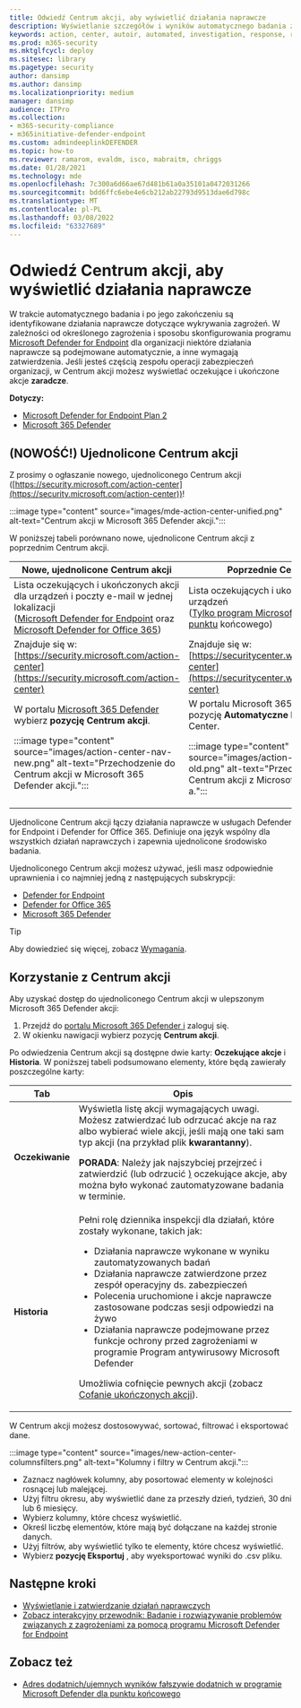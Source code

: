 ```yaml
---
title: Odwiedź Centrum akcji, aby wyświetlić działania naprawcze
description: Wyświetlanie szczegółów i wyników automatycznego badania za pomocą Centrum akcji
keywords: action, center, autoir, automated, investigation, response, remediation
ms.prod: m365-security
ms.mktglfcycl: deploy
ms.sitesec: library
ms.pagetype: security
author: dansimp
ms.author: dansimp
ms.localizationpriority: medium
manager: dansimp
audience: ITPro
ms.collection:
- m365-security-compliance
- m365initiative-defender-endpoint
ms.custom: admindeeplinkDEFENDER
ms.topic: how-to
ms.reviewer: ramarom, evaldm, isco, mabraitm, chriggs
ms.date: 01/28/2021
ms.technology: mde
ms.openlocfilehash: 7c300a6d66ae67d481b61a0a35101a0472031266
ms.sourcegitcommit: bdd6ffc6ebe4e6cb212ab22793d9513dae6d798c
ms.translationtype: MT
ms.contentlocale: pl-PL
ms.lasthandoff: 03/08/2022
ms.locfileid: "63327689"
---
```

# <a name="visit-the-action-center-to-see-remediation-actions"></a>Odwiedź Centrum akcji, aby wyświetlić działania naprawcze

W trakcie automatycznego badania i po jego zakończeniu są identyfikowane działania naprawcze dotyczące wykrywania zagrożeń. W zależności od określonego zagrożenia i sposobu skonfigurowania programu [Microsoft Defender for Endpoint](/windows/security/threat-protection) dla organizacji niektóre działania naprawcze są podejmowane automatycznie, a inne wymagają zatwierdzenia. Jeśli jesteś częścią zespołu operacji zabezpieczeń organizacji, w Centrum akcji możesz wyświetlać oczekujące i ukończone akcje [](manage-auto-investigation.md#remediation-actions) **zaradcze**.


**Dotyczy:**
- [Microsoft Defender for Endpoint Plan 2](https://go.microsoft.com/fwlink/p/?linkid=2154037)
- [Microsoft 365 Defender](https://go.microsoft.com/fwlink/?linkid=2118804)

## <a name="new-a-unified-action-center"></a>(NOWOŚĆ!) Ujednolicone Centrum akcji


Z prosimy o ogłaszanie nowego, ujednoliconego Centrum akcji ([https://security.microsoft.com/action-center](https://security.microsoft.com/action-center))!

:::image type="content" source="images/mde-action-center-unified.png" alt-text="Centrum akcji w Microsoft 365 Defender akcji.":::

W poniższej tabeli porównano nowe, ujednolicone Centrum akcji z poprzednim Centrum akcji.

|Nowe, ujednolicone Centrum akcji  |Poprzednie Centrum akcji  |
|---------|---------|
|Lista oczekujących i ukończonych akcji dla urządzeń i poczty e-mail w jednej lokalizacji <br/>([Microsoft Defender for Endpoint](microsoft-defender-endpoint.md) oraz [Microsoft Defender for Office 365](/microsoft-365/security/office-365-security/office-365-atp))|Lista oczekujących i ukończonych akcji dla urządzeń <br/> ([Tylko program Microsoft Defender dla punktu](microsoft-defender-endpoint.md) końcowego)   |
|Znajduje się w:<br/>[https://security.microsoft.com/action-center](https://security.microsoft.com/action-center)         |Znajduje się w:<br/>[https://securitycenter.windows.com/action-center](https://securitycenter.windows.com/action-center)     |
| W portalu <a href="https://go.microsoft.com/fwlink/p/?linkid=2077139" target="_blank">Microsoft 365 Defender</a> wybierz **pozycję Centrum akcji**. <p>:::image type="content" source="images/action-center-nav-new.png" alt-text="Przechodzenie do Centrum akcji w Microsoft 365 Defender akcji."::: | W portalu Microsoft 365 Defender wybierz pozycję **Automatyczne** **badaniaAction** >  Center. <p>:::image type="content" source="images/action-center-nav-old.png" alt-text="Przechodzenie do Centrum akcji z Microsoft 365 Defender a.":::  |

Ujednolicone Centrum akcji łączy działania naprawcze w usługach Defender for Endpoint i Defender for Office 365. Definiuje ona język wspólny dla wszystkich działań naprawczych i zapewnia ujednolicone środowisko badania.

Ujednoliconego Centrum akcji możesz używać, jeśli masz odpowiednie uprawnienia i co najmniej jedną z następujących subskrypcji:

- [Defender for Endpoint](microsoft-defender-endpoint.md)
- [Defender for Office 365](/microsoft-365/security/office-365-security/office-365-atp)
- [Microsoft 365 Defender](/microsoft-365/security/mtp/microsoft-threat-protection)

> [!TIP]
> Aby dowiedzieć się więcej, zobacz [Wymagania](/microsoft-365/security/mtp/prerequisites).

## <a name="using-the-action-center"></a>Korzystanie z Centrum akcji

Aby uzyskać dostęp do ujednoliconego Centrum akcji w ulepszonym Microsoft 365 Defender akcji:

1. Przejdź do <a href="https://go.microsoft.com/fwlink/p/?linkid=2077139" target="_blank">portalu Microsoft 365 Defender i</a> zaloguj się.
2. W okienku nawigacji wybierz pozycję **Centrum akcji**.

Po odwiedzenia Centrum akcji są dostępne dwie karty: **Oczekujące akcje** i **Historia**. W poniższej tabeli podsumowano elementy, które będą zawierały poszczególne karty:

|Tab|Opis|
|---|---|
|**Oczekiwanie**|Wyświetla listę akcji wymagających uwagi. Możesz zatwierdzać lub odrzucać akcje na raz albo wybierać wiele akcji, jeśli mają one taki sam typ akcji (na przykład plik **kwarantanny**). <p> **PORADA**: Należy jak najszybciej przejrzeć i zatwierdzić (lub odrzucić [)](manage-auto-investigation.md) oczekujące akcje, aby można było wykonać zautomatyzowane badania w terminie.|
|**Historia**|Pełni rolę dziennika inspekcji dla działań, które zostały wykonane, takich jak: <ul><li>Działania naprawcze wykonane w wyniku zautomatyzowanych badań</li><li>Działania naprawcze zatwierdzone przez zespół operacyjny ds. zabezpieczeń</li><li>Polecenia uruchomione i akcje naprawcze zastosowane podczas sesji odpowiedzi na żywo</li><li>Działania naprawcze podejmowane przez funkcje ochrony przed zagrożeniami w programie Program antywirusowy Microsoft Defender</li></ul> <p> Umożliwia cofnięcie pewnych akcji (zobacz [Cofanie ukończonych akcji](manage-auto-investigation.md#undo-completed-actions)).|

W Centrum akcji możesz dostosowywać, sortować, filtrować i eksportować dane.

:::image type="content" source="images/new-action-center-columnsfilters.png" alt-text="Kolumny i filtry w Centrum akcji.":::

- Zaznacz nagłówek kolumny, aby posortować elementy w kolejności rosnącej lub malejącej.
- Użyj filtru okresu, aby wyświetlić dane za przeszły dzień, tydzień, 30 dni lub 6 miesięcy.
- Wybierz kolumny, które chcesz wyświetlić.
- Określ liczbę elementów, które mają być dołączane na każdej stronie danych.
- Użyj filtrów, aby wyświetlić tylko te elementy, które chcesz wyświetlić.
- Wybierz **pozycję Eksportuj** , aby wyeksportować wyniki do .csv pliku.

## <a name="next-steps"></a>Następne kroki

- [Wyświetlanie i zatwierdzanie działań naprawczych](manage-auto-investigation.md)
- [Zobacz interakcyjny przewodnik: Badanie i rozwiązywanie problemów związanych z zagrożeniami za pomocą programu Microsoft Defender for Endpoint](https://aka.ms/MDATP-IR-Interactive-Guide)

## <a name="see-also"></a>Zobacz też

- [Adres dodatnich/ujemnych wyników fałszywie dodatnich w programie Microsoft Defender dla punktu końcowego](defender-endpoint-false-positives-negatives.md)
